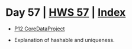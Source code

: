 # Day 57 | [HWS 57](https://www.hackingwithswift.com/100/swiftui/57) | [Index](https://github.com/JulesMoorhouse/100DaysOfSwiftUI/blob/main/README.md)

- [P12 CoreDataProject](https://github.com/JulesMoorhouse/100DaysOfSwiftUI/blob/main/P12%20CoreDataProject/P12%20CoreDataProject/ContentView.swift) 

- Explanation of hashable and uniqueness.